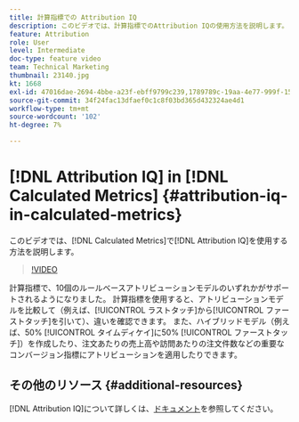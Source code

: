 ```yaml
---
title: 計算指標での Attribution IQ
description: このビデオでは、計算指標でのAttribution IQの使用方法を説明します。
feature: Attribution
role: User
level: Intermediate
doc-type: feature video
team: Technical Marketing
thumbnail: 23140.jpg
kt: 1668
exl-id: 47016dae-2694-4bbe-a23f-ebff9799c239,1789789c-19aa-4e77-999f-15fa11b7f858
source-git-commit: 34f24fac13dfaef0c1c8f03bd365d432324ae4d1
workflow-type: tm+mt
source-wordcount: '102'
ht-degree: 7%

---
```


# [!DNL Attribution IQ] in [!DNL Calculated Metrics] {#attribution-iq-in-calculated-metrics}

このビデオでは、[!DNL Calculated Metrics]で[!DNL Attribution IQ]を使用する方法を説明します。

>[!VIDEO](https://video.tv.adobe.com/v/23140/?quality=12)

計算指標で、10個のルールベースアトリビューションモデルのいずれかがサポートされるようになりました。 計算指標を使用すると、アトリビューションモデルを比較して（例えば、[!UICONTROL ラストタッチ]から[!UICONTROL ファーストタッチ]を引いて）、違いを確認できます。 また、ハイブリッドモデル（例えば、50% [!UICONTROL タイムディケイ]に50% [!UICONTROL ファーストタッチ]）を作成したり、注文あたりの売上高や訪問あたりの注文件数などの重要なコンバージョン指標にアトリビューションを適用したりできます。

## その他のリソース {#additional-resources}

[!DNL Attribution IQ]について詳しくは、[ドキュメント](https://experienceleague.adobe.com/docs/analytics/analyze/analysis-workspace/attribution/overview.html)を参照してください。
